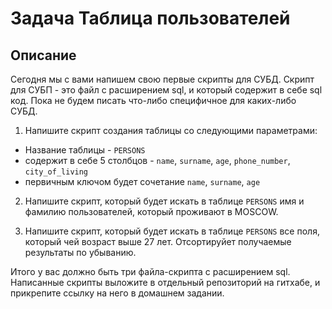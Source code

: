 # Задача Таблица пользователей

## Описание
Сегодня мы с вами напишем свою первые скрипты для СУБД. Скрипт для СУБП - это файл с расширением sql, и который содержит в себе sql код. Пока не будем писать что-либо специфичное для каких-либо СУБД.

1. Напишите скрипт создания таблицы со следующими параметрами:
 - Название таблицы - `PERSONS`
 - содержит в себе 5 столбцов - `name`, `surname`, `age`, `phone_number`, `city_of_living`
 - первичным ключом будет сочетание `name`, `surname`, `age`
 
2. Напишите скрипт, который будет искать в таблице `PERSONS` имя и фамилию пользователей, который проживают в MOSCOW.

3. Напишите скрипт, который будет искать в таблице `PERSONS` все поля, который чей возраст выше 27 лет. Отсортируйет получаемые результаты по убыванию.

Итого у вас должно быть три файла-скрипта с расширением sql. Написанные скрипты выложите в отдельный репозиторий на гитхабе, и прикрепите ссылку на него в домашнем задании.